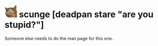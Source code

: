 # <img src="scunge.png" width=40> scunge [deadpan stare "are you stupid?"]

Someone else needs to do the man page for this one.
